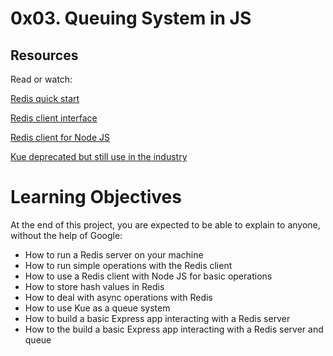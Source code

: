 # 0x03. Queuing System in JS

## Resources
Read or watch:

[Redis quick start](https://intranet.alxswe.com/rltoken/8xeApIhnxgFZkgn54BiIeA)

[Redis client interface](https://intranet.alxswe.com/rltoken/1rq3ral-3C5O1t67dbGcWg)

[Redis client for Node JS](https://intranet.alxswe.com/rltoken/mRftfl67BrNvl-RM5JQfUA)

[Kue deprecated but still use in the industry](https://intranet.alxswe.com/rltoken/yTC3Ci2IV2US24xJsBfMgQ)


# Learning Objectives
At the end of this project, you are expected to be able to explain to anyone, without the help of Google:

* How to run a Redis server on your machine
* How to run simple operations with the Redis client
* How to use a Redis client with Node JS for basic operations
* How to store hash values in Redis
* How to deal with async operations with Redis
* How to use Kue as a queue system
* How to build a basic Express app interacting with a Redis server
* How to the build a basic Express app interacting with a Redis server and queue